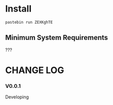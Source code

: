 # Install
`pastebin run ZEXKghTE`

## Minimum System Requirements
???

# CHANGE LOG
### V0.0.1
Developing
